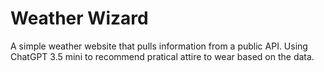 # Weather Wizard
A simple weather website that pulls information from a public API.
Using ChatGPT 3.5 mini to recommend pratical attire to wear based on the data.


